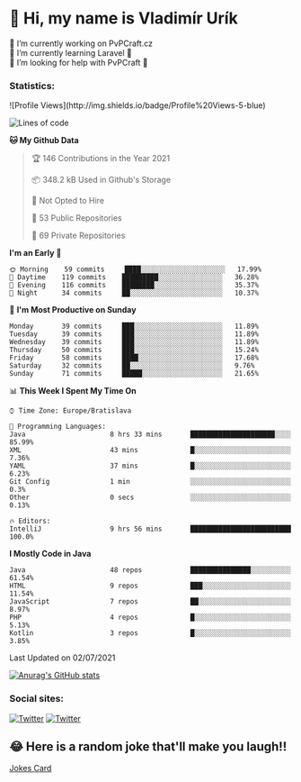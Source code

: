 <h1> 👋 Hi, my name is Vladimír Urík</h1>
<p>
 🔭 I’m currently working on PvPCraft.cz<br>
 🌱 I’m currently learning Laravel 💙<br>
 🤔 I’m looking for help with PvPCraft 💝<br>
</p>
<h3>Statistics:</h3>
<!--START_SECTION:waka-->
![Profile Views](http://img.shields.io/badge/Profile%20Views-5-blue)

![Lines of code](https://img.shields.io/badge/From%20Hello%20World%20I%27ve%20Written-4.6%20million%20lines%20of%20code-blue)

**🐱 My Github Data** 

> 🏆 146 Contributions in the Year 2021
 > 
> 📦 348.2 kB Used in Github's Storage 
 > 
> 🚫 Not Opted to Hire
 > 
> 📜 53 Public Repositories 
 > 
> 🔑 69 Private Repositories  
 > 
**I'm an Early 🐤** 

```text
🌞 Morning    59 commits     ████░░░░░░░░░░░░░░░░░░░░░   17.99% 
🌆 Daytime    119 commits    █████████░░░░░░░░░░░░░░░░   36.28% 
🌃 Evening    116 commits    ████████░░░░░░░░░░░░░░░░░   35.37% 
🌙 Night      34 commits     ██░░░░░░░░░░░░░░░░░░░░░░░   10.37%

```
📅 **I'm Most Productive on Sunday** 

```text
Monday       39 commits     ███░░░░░░░░░░░░░░░░░░░░░░   11.89% 
Tuesday      39 commits     ███░░░░░░░░░░░░░░░░░░░░░░   11.89% 
Wednesday    39 commits     ███░░░░░░░░░░░░░░░░░░░░░░   11.89% 
Thursday     50 commits     ███░░░░░░░░░░░░░░░░░░░░░░   15.24% 
Friday       58 commits     ████░░░░░░░░░░░░░░░░░░░░░   17.68% 
Saturday     32 commits     ██░░░░░░░░░░░░░░░░░░░░░░░   9.76% 
Sunday       71 commits     █████░░░░░░░░░░░░░░░░░░░░   21.65%

```


📊 **This Week I Spent My Time On** 

```text
⌚︎ Time Zone: Europe/Bratislava

💬 Programming Languages: 
Java                     8 hrs 33 mins       █████████████████████░░░░   85.99% 
XML                      43 mins             █░░░░░░░░░░░░░░░░░░░░░░░░   7.36% 
YAML                     37 mins             █░░░░░░░░░░░░░░░░░░░░░░░░   6.23% 
Git Config               1 min               ░░░░░░░░░░░░░░░░░░░░░░░░░   0.3% 
Other                    0 secs              ░░░░░░░░░░░░░░░░░░░░░░░░░   0.13%

🔥 Editors: 
IntelliJ                 9 hrs 56 mins       █████████████████████████   100.0%

```

**I Mostly Code in Java** 

```text
Java                     48 repos            ███████████████░░░░░░░░░░   61.54% 
HTML                     9 repos             ███░░░░░░░░░░░░░░░░░░░░░░   11.54% 
JavaScript               7 repos             ██░░░░░░░░░░░░░░░░░░░░░░░   8.97% 
PHP                      4 repos             █░░░░░░░░░░░░░░░░░░░░░░░░   5.13% 
Kotlin                   3 repos             █░░░░░░░░░░░░░░░░░░░░░░░░   3.85%

```



 Last Updated on 02/07/2021
<!--END_SECTION:waka-->

[![Anurag's GitHub stats](https://github-readme-stats.vercel.app/api?username=vladimir-urik)](https://github.com/anuraghazra/github-readme-stats)

<h3>Social sites:</h3>
<p><a href="https://twitter.com/GGGEDR" target="_blank"><img alt="Twitter" src="https://img.shields.io/badge/twitter-%231DA1F2.svg?&style=for-the-badge&logo=twitter&logoColor=white" /></a> <a href="https://www.reddit.com/user/GGGEDR" target="_blank"><img alt="Twitter" src="https://img.shields.io/badge/reddit-%23FE6262.svg?&style=for-the-badge&logo=reddit&logoColor=white" /></a>
</p>

## 😂 Here is a random joke that'll make you laugh!!
[Jokes Card](https://readme-jokes.vercel.app/api)

